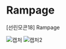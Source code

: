 # Rampage
[선린모콘18] Rampage

![캡처](https://user-images.githubusercontent.com/36301491/78748072-fe39ff80-79a5-11ea-8b5c-2a9e3a360d8b.PNG)
![캡처2](https://user-images.githubusercontent.com/36301491/78748099-1447c000-79a6-11ea-831d-66a7b835efcf.PNG)
